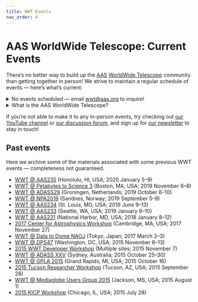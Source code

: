 ```yaml
---
title: WWT Events
nav_order: 4
---
```


<!-- N.B.: our physical swag items direct people to the URL of this page, so
 it should be awesome and useful for people who have no idea what WWT is! -->

# AAS WorldWide Telescope: Current Events

There’s no better way to build up the [AAS](https://aas.org/)
[WorldWide Telescope](/) community than getting together in person! We strive
to maintain a regular schedule of events — here’s what’s current:

<details markdown="1">
  <summary>No events scheduled — email <a href="mailto:wwt@aas.org">wwt@aas.org</a>
    to inquire!</summary>
</details>

<details class="videobox" markdown="1">
  <summary>What is the AAS WorldWide Telescope?</summary>

  WWT is a free and open-source tool for showcasing astronomical data and
  knowledge, brought to you by the
  [American Astronomical Society](https://aas.org/) (AAS). Use WWT online at
  [worldwidetelescope.org](http://worldwidetelescope.org).

  <div class="responsive-16x9-container">
    <iframe src="https://www.youtube-nocookie.com/embed/CD_W6wJp26E"
            frameborder="0"
            allow="accelerometer; autoplay; encrypted-media; gyroscope; picture-in-picture"
            allowfullscreen>
    </iframe>
  </div>
</details>

If you’re not able to make it to any in-person events, try checking out
[our YouTube channel] or [our discussion forum], and sign up for
[our newsletter] to stay in touch!

[our YouTube channel]: https://www.youtube.com/c/AASWorldWideTelescope
[our discussion forum]: https://wwt-forum.org/
[our newsletter]: https://bit.ly/wwt-signup


## Past events

Here we archive some of the materials associated with some previous WWT
events — completeness not guaranteed.

- [WWT @ AAS235] (Honolulu, HI, USA; 2020 January 5–9)
- [WWT @ Petabytes to Science 3] (Boston, MA, USA; 2019 November 6–8)
- [WWT @ ADASS29] (Groningen, Netherlands; 2019 October 6–10)
- [WWT @ NPA2019] (Sandnes, Norway; 2019 September 5–9)
- [WWT @ AAS234] (St. Louis, MO, USA; 2019 June 9–13)
- [WWT @ AAS233] (Seattle, WA, USA; 2019 January 6–10)
- [WWT @ AAS231] (National Harbor, MD, USA; 2018 January 8–12)
- [2017 Center for Astrophysics Workshop] (Cambridge, MA, USA; 2017 November 27)
- [WWT @ Data to Dome NAOJ] (Tokyo, Japan; 2017 March 2–3)
- [WWT @ DPS47] (Washington, DC, USA; 2015 November 8–13)
- [2015 WWT Developer Workshop] (Multiple sites; 2015 November 7)
- [WWT @ ADASS XXV] (Sydney, Australia; 2015 October 25–30)
- [WWT @ GPLA 2015] (Grand Rapids, MI, USA; 2015 October 16)
- [2015 Tucson Researcher Workshop] (Tucson, AZ, USA; 2015 September 28)
- [WWT @ Mediaglobe Users Group 2015] (Jackson, MS, USA; 2015 August 1)
- [2015 KICP Workshop] (Chicago, IL, USA; 2015 July 28)

[WWT @ AAS235]: https://wwt-forum.org/t/researcher-workshop-wwt-aas235-honolulu-usa-2020-january-5/71
[WWT @ Petabytes to Science 3]: https://wwt-forum.org/t/researcher-workshop-wwt-petabytes-to-science-3-boston-usa-2019-nov-8/86
[WWT @ ADASS29]: https://wwt-forum.org/t/researcher-workshop-wwt-adass29-groningen-netherlands-2019-october-6/70/2
[WWT @ NPA2019]: ./past/201909-npa2019.md
[WWT @ AAS234]: ./past/201906-aas234.md
[WWT @ AAS233]: ./past/201901-aas233.md
[WWT @ AAS231]: ./past/201801-aas231.md
[2017 Center for Astrophysics Workshop]: ./past/201711-cfa.md
[WWT @ Data to Dome NAOJ]: ./past/201703-data-to-dome.md
[WWT @ DPS47]: ./past/201511-dps47.md
[2015 WWT Developer Workshop]: ./past/201511-developer-workshop.md
[WWT @ ADASS XXV]: ./past/201510-adass25.md
[WWT @ GPLA 2015]: ./past/201510-gpla.md
[2015 Tucson Researcher Workshop]: ./past/201509-tucson.md
[WWT @ Mediaglobe Users Group 2015]: ./past/201508-mediaglobe.md
[2015 KICP Workshop]: ./past/201507-kicp.md
